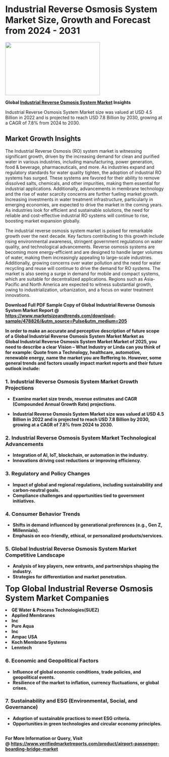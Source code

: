 <H1>Industrial Reverse Osmosis System Market Size, Growth and Forecast from 2024 - 2031</H1><img class="aligncenter size-medium wp-image-584254" src="https://thirdeyenews.in/wp-content/uploads/2024/09/Global-Market-Research-300x168.jpeg" alt="" width="300" height="168" /><p><strong>Global&nbsp;<a href="https://www.marketsizeandtrends.com/download-sample/478826/&amp;utm_source=Pulse&amp;utm_medium=205">Industrial Reverse Osmosis System Market</a> Insights</strong></p><p>Industrial Reverse Osmosis System Market size was valued at USD 4.5 Billion in 2022 and is projected to reach USD 7.8 Billion by 2030, growing at a CAGR of 7.8% from 2024 to 2030.</p><p><h2>Market Growth Insights</h2> <p>The Industrial Reverse Osmosis (RO) system market is witnessing significant growth, driven by the increasing demand for clean and purified water in various industries, including manufacturing, power generation, food & beverage, pharmaceuticals, and more. As industries expand and regulatory standards for water quality tighten, the adoption of industrial RO systems has surged. These systems are favored for their ability to remove dissolved salts, chemicals, and other impurities, making them essential for industrial applications. Additionally, advancements in membrane technology and the rise of water scarcity concerns are further fueling market growth. Increasing investments in water treatment infrastructure, particularly in emerging economies, are expected to drive the market in the coming years. As industries look for efficient and sustainable solutions, the need for reliable and cost-effective industrial RO systems will continue to rise, boosting market expansion globally.</p> <p><strong></strong></p> <p>The industrial reverse osmosis system market is poised for remarkable growth over the next decade. Key factors contributing to this growth include rising environmental awareness, stringent government regulations on water quality, and technological advancements. Reverse osmosis systems are becoming more energy-efficient and are designed to handle larger volumes of water, making them increasingly appealing to large-scale industries. Additionally, growing concerns over water pollution and the need for water recycling and reuse will continue to drive the demand for RO systems. The market is also seeing a surge in demand for mobile and compact systems, which are suitable for decentralized applications. Regions such as Asia-Pacific and North America are expected to witness substantial growth, owing to industrialization, urbanization, and a focus on water treatment innovations. <p><strong></p><p><span class=""><strong>Download Full PDF Sample Copy of Global Industrial Reverse Osmosis System Market Report</strong> @ <a href="https://www.marketsizeandtrends.com/download-sample/478826/&amp;utm_source=Pulse&amp;utm_medium=205" target="_blank">https://www.marketsizeandtrends.com/download-sample/478826/&amp;utm_source=Pulse&amp;utm_medium=205</a></span></p><p>In order to make an accurate and perceptive description of future scope of a Global&nbsp;Industrial Reverse Osmosis System Market Market as Global&nbsp;Industrial Reverse Osmosis System Market Market of 2025, you need to describe a clear Vision &ndash; What Industry or Linda can you think of for example: Quote from a Technology, healthcare, automotive, renewable energy, name the market you are Reffering to. However, some general trends and factors usually impact market reports and their future outlook include:</p><h3>1.&nbsp;<strong>Industrial Reverse Osmosis System Market Growth Projections</strong></h3><ul><li>Examine market size trends, revenue estimates and CAGR (Compounded Annual Growth Rate) projections.</li><li><p>Industrial Reverse Osmosis System Market size was valued at USD 4.5 Billion in 2022 and is projected to reach USD 7.8 Billion by 2030, growing at a CAGR of 7.8% from 2024 to 2030.</p></li></ul><h3>2.&nbsp;<strong>Industrial Reverse Osmosis System Market Technological Advancements</strong></h3><ul><li>Integration of AI, IoT, blockchain, or automation in the industry.</li><li>Innovations driving cost reductions or improving efficiency.</li></ul><h3>3.&nbsp;<strong>Regulatory and Policy Changes</strong></h3><ul><li>Impact of global and regional regulations, including sustainability and carbon-neutral goals.</li><li>Compliance challenges and opportunities tied to government initiatives.</li></ul><h3>4.&nbsp;<strong>Consumer Behavior Trends</strong></h3><ul><li>Shifts in demand influenced by generational preferences (e.g., Gen Z, Millennials).</li><li>Emphasis on eco-friendly, ethical, or personalized products/services.</li></ul><h3>5.&nbsp;<strong>Global Industrial Reverse Osmosis System Market Competitive Landscape</strong></h3><ul><li>Analysis of key players, new entrants, and partnerships shaping the industry.</li><li>Strategies for differentiation and market penetration.</li></ul><p data-pm-slice="1 1 []"><span style="color: inherit; font-family: inherit; font-size: 25px;">Top Global Industrial Reverse Osmosis System Market Companies</span></p><div class="" data-test-id=""><p><li>GE Water & Process Technologies(SUEZ)</li><li> Applied Membranes</li><li> Inc</li><li> Pure Aqua</li><li> Inc</li><li> Ampac USA</li><li> Koch Membrane Systems</li><li> Lenntech</li></p></div><h3>6.&nbsp;<strong>Economic and Geopolitical Factors</strong></h3><ul><li>Influence of global economic conditions, trade policies, and geopolitical events.</li><li>Resilience of the market to inflation, currency fluctuations, or global crises.</li></ul><h3>7.&nbsp;<strong>Sustainability and ESG (Environmental, Social, and Governance)</strong></h3><ul><li>Adoption of sustainable practices to meet ESG criteria.</li><li>Opportunities in green technologies and circular economy principles.</li></ul><h2><strong style="font-size: 14px;">For More Information or Query, Visit @&nbsp;</strong><a style="background-color: #ffffff; font-size: 14px;" href="https://www.marketsizeandtrends.com/report/industrial-reverse-osmosis-system-market/" target="_blank">https://www.verifiedmarketreports.com/product/airport-passenger-boarding-bridge-market</a></h2>
